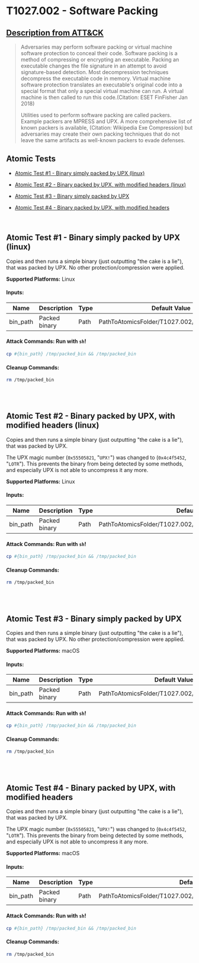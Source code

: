 # T1027.002 - Software Packing
## [Description from ATT&CK](https://attack.mitre.org/techniques/T1027/002)
<blockquote>Adversaries may perform software packing or virtual machine software protection to conceal their code. Software packing is a method of compressing or encrypting an executable. Packing an executable changes the file signature in an attempt to avoid signature-based detection. Most decompression techniques decompress the executable code in memory. Virtual machine software protection translates an executable's original code into a special format that only a special virtual machine can run. A virtual machine is then called to run this code.(Citation: ESET FinFisher Jan 2018) 

Utilities used to perform software packing are called packers. Example packers are MPRESS and UPX. A more comprehensive list of known packers is available, (Citation: Wikipedia Exe Compression) but adversaries may create their own packing techniques that do not leave the same artifacts as well-known packers to evade defenses.  </blockquote>

## Atomic Tests

- [Atomic Test #1 - Binary simply packed by UPX (linux)](#atomic-test-1---binary-simply-packed-by-upx-linux)

- [Atomic Test #2 - Binary packed by UPX, with modified headers (linux)](#atomic-test-2---binary-packed-by-upx-with-modified-headers-linux)

- [Atomic Test #3 - Binary simply packed by UPX](#atomic-test-3---binary-simply-packed-by-upx)

- [Atomic Test #4 - Binary packed by UPX, with modified headers](#atomic-test-4---binary-packed-by-upx-with-modified-headers)


<br/>

## Atomic Test #1 - Binary simply packed by UPX (linux)
Copies and then runs a simple binary (just outputting "the cake is a lie"), that was packed by UPX.
No other protection/compression were applied.

**Supported Platforms:** Linux




#### Inputs:
| Name | Description | Type | Default Value | 
|------|-------------|------|---------------|
| bin_path | Packed binary | Path | PathToAtomicsFolder/T1027.002/bin/linux/test_upx|


#### Attack Commands: Run with `sh`! 


```sh
cp #{bin_path} /tmp/packed_bin && /tmp/packed_bin
```

#### Cleanup Commands:
```sh
rm /tmp/packed_bin
```





<br/>
<br/>

## Atomic Test #2 - Binary packed by UPX, with modified headers (linux)
Copies and then runs a simple binary (just outputting "the cake is a lie"), that was packed by UPX.

The UPX magic number (`0x55505821`, "`UPX!`") was changed to (`0x4c4f5452`, "`LOTR`"). This prevents the binary from being detected
by some methods, and especially UPX is not able to uncompress it any more.

**Supported Platforms:** Linux




#### Inputs:
| Name | Description | Type | Default Value | 
|------|-------------|------|---------------|
| bin_path | Packed binary | Path | PathToAtomicsFolder/T1027.002/bin/linux/test_upx_header_changed|


#### Attack Commands: Run with `sh`! 


```sh
cp #{bin_path} /tmp/packed_bin && /tmp/packed_bin
```

#### Cleanup Commands:
```sh
rm /tmp/packed_bin
```





<br/>
<br/>

## Atomic Test #3 - Binary simply packed by UPX
Copies and then runs a simple binary (just outputting "the cake is a lie"), that was packed by UPX.
No other protection/compression were applied.

**Supported Platforms:** macOS




#### Inputs:
| Name | Description | Type | Default Value | 
|------|-------------|------|---------------|
| bin_path | Packed binary | Path | PathToAtomicsFolder/T1027.002/bin/darwin/test_upx|


#### Attack Commands: Run with `sh`! 


```sh
cp #{bin_path} /tmp/packed_bin && /tmp/packed_bin
```

#### Cleanup Commands:
```sh
rm /tmp/packed_bin
```





<br/>
<br/>

## Atomic Test #4 - Binary packed by UPX, with modified headers
Copies and then runs a simple binary (just outputting "the cake is a lie"), that was packed by UPX.

The UPX magic number (`0x55505821`, "`UPX!`") was changed to (`0x4c4f5452`, "`LOTR`"). This prevents the binary from being detected
by some methods, and especially UPX is not able to uncompress it any more.

**Supported Platforms:** macOS




#### Inputs:
| Name | Description | Type | Default Value | 
|------|-------------|------|---------------|
| bin_path | Packed binary | Path | PathToAtomicsFolder/T1027.002/bin/darwin/test_upx_header_changed|


#### Attack Commands: Run with `sh`! 


```sh
cp #{bin_path} /tmp/packed_bin && /tmp/packed_bin
```

#### Cleanup Commands:
```sh
rm /tmp/packed_bin
```





<br/>
